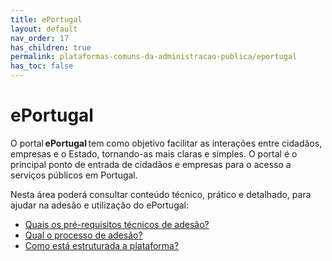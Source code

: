 ```yaml
---
title: ePortugal
layout: default
nav_order: 17
has_children: true
permalink: plataformas-comuns-da-administracao-publica/eportugal
has_toc: false
---
```


# ePortugal

O portal **ePortugal** tem como objetivo facilitar as interações entre cidadãos, empresas e o Estado, tornando-as mais claras e simples. O portal é o principal ponto de entrada de cidadãos e empresas para o acesso a serviços públicos em Portugal.

Nesta área poderá consultar conteúdo técnico, prático e detalhado, para ajudar na adesão e utilização do ePortugal:

- [Quais os pré-requisitos técnicos de adesão?](/GuiasMosaico/plataformas-comuns-da-administracao-publica/eportugal/qual-o-processo-de-adesao.html)
- [Qual o processo de adesão?](/GuiasMosaico/plataformas-comuns-da-administracao-publica/qual-o-processo-de-adesao.html)
- [Como está estruturada a plataforma?](/GuiasMosaico/plataformas-comuns-da-administracao-publica/como-esta-estruturada-a-plataforma.html)